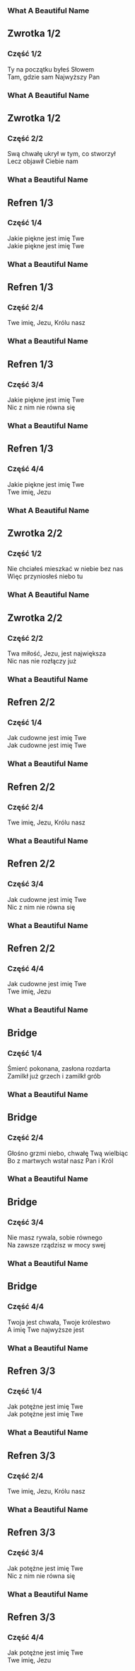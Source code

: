 <section data-menu-title="What A Beautiful Name"></section>
<section data-menu-title="Ty na początku byłeś Słowem">
    <aside class="notes">
        <h1>What A Beautiful Name</h1>
        <h2>Zwrotka 1/2</h2>
        <h3>Część 1/2</h3>
    </aside>
    Ty na początku byłeś Słowem<br>Tam, gdzie sam Najwyższy Pan
</section>
<section data-menu-title="Swą chwałę ukrył w tym, co stworzył">
    <aside class="notes">
        <h1>What A Beautiful Name</h1>
        <h2>Zwrotka 1/2</h2>
        <h3>Część 2/2</h3>
    </aside>
    Swą chwałę ukrył w tym, co stworzył<br>Lecz objawił Ciebie nam
</section>
<section data-menu-title="Jakie piękne jest imię Twe">
    <aside class="notes">
        <h1>What a Beautiful Name</h1>
        <h2>Refren 1/3</h2>
        <h3>Część 1/4</h3>
    </aside>
    Jakie piękne jest imię Twe<br>Jakie piękne jest imię Twe
</section>
<section data-menu-title="Twe imię, Jezu, Królu nasz">
    <aside class="notes">
        <h1>What a Beautiful Name</h1>
        <h2>Refren 1/3</h2>
        <h3>Część 2/4</h3>
    </aside>
    Twe imię, Jezu, Królu nasz
</section>
<section data-menu-title="Jakie piękne jest imię Twe, Nic z nim">
    <aside class="notes">
        <h1>What a Beautiful Name</h1>
        <h2>Refren 1/3</h2>
        <h3>Część 3/4</h3>
    </aside>
    Jakie piękne jest imię Twe<br>Nic z nim nie równa się
</section>
<section data-menu-title="Jakie piękne jest imię Twe, Twe imię, Jezu">
    <aside class="notes">
        <h1>What a Beautiful Name</h1>
        <h2>Refren 1/3</h2>
        <h3>Część 4/4</h3>
    </aside>
    Jakie piękne jest imię Twe<br>Twe imię, Jezu
</section>
<section data-menu-title="Nie chciałeś mieszkać w niebie bez nas">
    <aside class="notes">
        <h1>What A Beautiful Name</h1>
        <h2>Zwrotka 2/2</h2>
        <h3>Część 1/2</h3>
    </aside>
    Nie chciałeś mieszkać w niebie bez nas<br>Więc przyniosłeś niebo tu
</section>
<section data-menu-title="Twa miłość, Jezu, jest największa">
    <aside class="notes">
        <h1>What A Beautiful Name</h1>
        <h2>Zwrotka 2/2</h2>
        <h3>Część 2/2</h3>
    </aside>
    Twa miłość, Jezu, jest największa<br>Nic nas nie rozłączy już
</section>
<section data-menu-title="Jak cudowne jest imię Twe">
    <aside class="notes">
        <h1>What a Beautiful Name</h1>
        <h2>Refren 2/2</h2>
        <h3>Część 1/4</h3>
    </aside>
    Jak cudowne jest imię Twe<br>Jak cudowne jest imię Twe
</section>
<section data-menu-title="Twe imię, Jezu, Królu nasz">
    <aside class="notes">
        <h1>What a Beautiful Name</h1>
        <h2>Refren 2/2</h2>
        <h3>Część 2/4</h3>
    </aside>
    Twe imię, Jezu, Królu nasz
</section>
<section data-menu-title="Jak cudowne jest imię Twe, Nic z nim">
    <aside class="notes">
        <h1>What a Beautiful Name</h1>
        <h2>Refren 2/2</h2>
        <h3>Część 3/4</h3>
    </aside>
    Jak cudowne jest imię Twe<br>Nic z nim nie równa się
</section>
<section data-menu-title="Jak cudowne jest imię Twe, Twe imię, Jezu">
    <aside class="notes">
        <h1>What a Beautiful Name</h1>
        <h2>Refren 2/2</h2>
        <h3>Część 4/4</h3>
    </aside>
    Jak cudowne jest imię Twe<br>Twe imię, Jezu
</section>
<section data-menu-title="Śmierć pokonana, zasłona rozdarta">
    <aside class="notes">
        <h1>What a Beautiful Name</h1>
        <h2>Bridge</h2>
        <h3>Część 1/4</h3>
    </aside>
    Śmierć pokonana, zasłona rozdarta<br>Zamilkł już grzech i zamilkł grób
</section>
<section data-menu-title="Głośno grzmi niebo, chwałę Twą wielbiąc">
    <aside class="notes">
        <h1>What a Beautiful Name</h1>
        <h2>Bridge</h2>
        <h3>Część 2/4</h3>
    </aside>
    Głośno grzmi niebo, chwałę Twą wielbiąc<br>Bo z martwych wstał nasz Pan i Król
</section>
<section data-menu-title="Nie masz rywala, sobie równego">
    <aside class="notes">
        <h1>What a Beautiful Name</h1>
        <h2>Bridge</h2>
        <h3>Część 3/4</h3>
    </aside>
    Nie masz rywala, sobie równego<br>Na zawsze rządzisz w mocy swej
</section>
<section data-menu-title="Twoja jest chwała, Twoje królestwo">
    <aside class="notes">
        <h1>What a Beautiful Name</h1>
        <h2>Bridge</h2>
        <h3>Część 4/4</h3>
    </aside>
    Twoja jest chwała, Twoje królestwo<br>A imię Twe najwyższe jest
</section>
<section data-menu-title="Jak potężne jest imię Twe">
    <aside class="notes">
        <h1>What a Beautiful Name</h1>
        <h2>Refren 3/3</h2>
        <h3>Część 1/4</h3>
    </aside>
    Jak potężne jest imię Twe<br>Jak potężne jest imię Twe
</section>
<section data-menu-title="Twe imię, Jezu, Królu nasz">
    <aside class="notes">
        <h1>What a Beautiful Name</h1>
        <h2>Refren 3/3</h2>
        <h3>Część 2/4</h3>
    </aside>
    Twe imię, Jezu, Królu nasz
</section>
<section data-menu-title="Jak potężne jest imię Twe, Nic z nim">
    <aside class="notes">
        <h1>What a Beautiful Name</h1>
        <h2>Refren 3/3</h2>
        <h3>Część 3/4</h3>
    </aside>
    Jak potężne jest imię Twe<br>Nic z nim nie równa się
</section>
<section data-menu-title="Jak potężne jest imię Twe, Twe imię, Jezu">
    <aside class="notes">
        <h1>What a Beautiful Name</h1>
        <h2>Refren 3/3</h2>
        <h3>Część 4/4</h3>
    </aside>
    Jak potężne jest imię Twe<br>Twe imię, Jezu
</section>